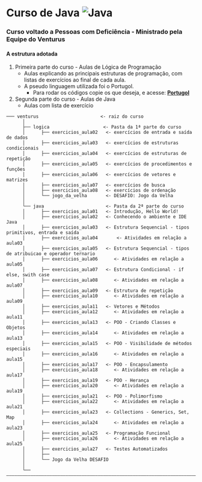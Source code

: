 #   Curso de Java ![Java](https://img.shields.io/badge/java-%23ED8B00.svg?style=for-the-badge&logo=java&logoColor=white)
### Curso voltado a Pessoas com Deficiência - Ministrado pela Equipe do Venturus

####  A estrutura adotada
1. Primeira parte do curso - Aulas de Lógica de Programação
    - Aulas explicando as principais estruturas de programação, com listas de exercícios ao final de cada aula.
    - A pseudo linguagem utilizada foi o Portugol.
        - Para rodar os códigos copie os que deseja, e acesse: **[Portugol](https://dgadelha.github.io/Portugol-Webstudio/)**
2. Segunda parte do curso - Aulas de Java 
    - Aulas com lista de exercício
        

~~~
─── venturus                       <- raiz do curso
      │
      ├── logica                    <- Pasta da 1ª parte do curso
      │      ├── exercicios_aula02   <- exercícios de entrada e saída de dados
      │      ├── exercicios_aula03   <- exercícios de estruturas condicionais
      │      ├── exercicios_aula04   <- exercícios de estruturas de repetição
      │      ├── exercicios_aula05   <- exercícios de procedimentos e funções
      │      ├── exercicios_aula06   <- exercícios de vetores e matrizes
      │      ├── exercicios_aula07   <- exercícios de busca
      │      ├── exercicios_aula08   <- exercícios de ordenação
      │      └── jogo_da_velha       <- DESAFIO: Jogo da Velha
      │  
      └── java                       <- Pasta da 2ª parte do curso
      │      ├── exercicios_aula01   <- Introdução, Hello World!
      │      ├── exercicios_aula02   <- Conhecendo o ambiente e IDE Java
      │      ├── exercicios_aula03   <- Estrutura Sequencial - tipos primitivos, entrada e saída
      │      ├── exercicios_aula04       <- Atividades em relação a aula03
      │      ├── exercicios_aula05   <- Estrutura Sequencial - tipos de atribuicao e operador ternario
      │      ├── exercicios_aula06      <- Atividades em relação a aula05
      │      ├── exercicios_aula07   <- Estrutura Condicional - if else, swith case
      │      ├── exercicios_aula08      <- Atividades em relação a aula07
      │      ├── exercicios_aula09   <- Estrutura de repetição
      │      ├── exercicios_aula10      <- Atividades em relação a aula09
      │      ├── exercicios_aula11   <- Vetores e Métodos
      │      ├── exercicios_aula12      <- Atividades em relação a aula11
      │      ├── exercicios_aula13   <- POO - Criando Classes e Objetos
      │      ├── exercicios_aula14      <- Atividades em relação a aula13
      │      ├── exercicios_aula15   <- POO - Visibilidade de métodos especiais
      │      ├── exercicios_aula16      <- Atividades em relação a aula15
      │      ├── exercicios_aula17   <- POO - Encapsulamento
      │      ├── exercicios_aula18      <- Atividades em relação a aula17
      │      ├── exercicios_aula19   <- POO - Herança
      │      ├── exercicios_aula20      <- Atividades em relação a aula19
      │      ├── exercicios_aula21   <- POO - Polimorfismo
      │      ├── exercicios_aula22      <- Atividades em relação a aula21
      │      ├── exercicios_aula23   <- Collections - Generics, Set, Map
      │      ├── exercicios_aula24      <- Atividades em relação a aula23
      │      ├── exercicios_aula25   <- Programação Funcional
      │      ├── exercicios_aula26      <- Atividades em relação a aula25
      │      ├── exercicios_aula27   <- Testes Automatizados
      │      ├── 
      │      └── Jogo da Velha DESAFIO 
      │
      └──———————————————————————————————————————————————————————————————————————
~~~
